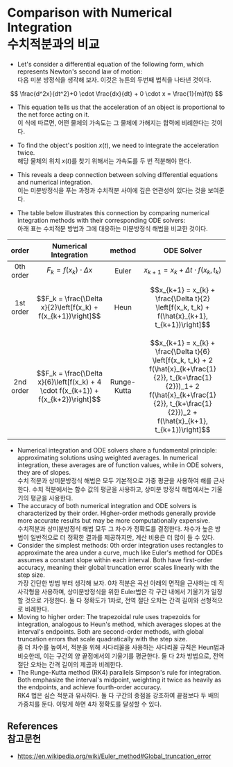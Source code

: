 # Comparison with Numerical Integration<br>수치적분과의 비교


* Let's consider a differential equation of the following form, which represents Newton's second law of motion:<br>다음 미분 방정식을 생각해 보자. 이것은 뉴튼의 두번째 법칙을 나타낸 것이다.

$$
    \frac{d^2x}{dt^2}+0 \cdot \frac{dx}{dt} + 0 \cdot x = \frac{1}{m}f(t)
$$

* This equation tells us that the acceleration of an object is proportional to the net force acting on it.<br>이 식에 따르면, 어떤 물체의 가속도는 그 물체에 가해지는 합력에 비례한다는 것이다.
* To find the object's position $x(t)$, we need to integrate the acceleration twice.<br>해당 물체의 위치 $x(t)$를 찾기 위해서는 가속도를 두 번 적분해야 한다.
* This reveals a deep connection between solving differential equations and numerical integration.<br>이는 미분방정식을 푸는 과정과 수치적분 사이에 깊은 연관성이 있다는 것을 보여준다.

* The table below illustrates this connection by comparing numerical integration methods with their corresponding ODE solvers:<br>아래 표는 수치적분 방법과 그에 대응하는 미분방정식 해법을 비교한 것이다.

|  order  | Numerical Integration       | method | ODE Solver                    |
|:---------:|:--------------------------------:|:--------:|:------------------------------------------------:|
| 0th order | $$F_k = f(x_k)\cdot \Delta x$$ |  Euler   | $$x_{k+1} = x_{k} + \Delta t \cdot f(x_k, t_k)$$ |
| 1st order | $$F_k = \frac{\Delta x}{2}\left[f(x_k) + f(x_{k+1})\right]$$ |  Heun   | $$x_{k+1} = x_{k} + \frac{\Delta t}{2} \left[f(x_k, t_k) + f(\hat{x}_{k+1}, t_{k+1})\right]$$ |
| 2nd order | $$F_k = \frac{\Delta x}{6}\left[f(x_k) + 4 \cdot f(x_{k+1}) + f(x_{k+2})\right]$$ |  Runge-Kutta   | $$x_{k+1} = x_{k} + \frac{\Delta t}{6} \left[f(x_k, t_k) + 2 f(\hat{x}_{k+\frac{1}{2}}, t_{k+\frac{1}{2}})_1+ 2 f(\hat{x}_{k+\frac{1}{2}}, t_{k+\frac{1}{2}})_2 + f(\hat{x}_{k+1}, t_{k+1})\right]$$ |

* Numerical integration and ODE solvers share a fundamental principle: approximating solutions using weighted averages. In numerical integration, these averages are of function values, while in ODE solvers, they are of slopes.<br>수치 적분과 상미분방정식 해법은 모두 기본적으로 가중 평균을 사용하여 해를 근사한다. 수치 적분에서는 함수 값의 평균을 사용하고, 상미분 방정식 해법에서는 기울기의 평균을 사용한다.
* The accuracy of both numerical integration and ODE solvers is characterized by their order. Higher-order methods generally provide more accurate results but may be more computationally expensive.<br>수치적분과 상미분방정식 해법 모두 그 차수가 정확도를 결정한다. 차수가 높은 방법이 일반적으로 더 정확한 결과를 제공하지만, 계산 비용은 더 많이 들 수 있다.
* Consider the simplest methods: 0th order integration uses rectangles to approximate the area under a curve, much like Euler's method for ODEs assumes a constant slope within each interval. Both have first-order accuracy, meaning their global truncation error scales linearly with the step size.<br>가장 간단한 방법 부터 생각해 보자. 0차 적분은 곡선 아래의 면적을 근사하는 데 직사각형을 사용하며, 상미분방정식을 위한 Euler법은 각 구간 내에서 기울기가 일정할 것으로 가정한다. 둘 다 정확도가 1차로, 전역 절단 오차는 간격 길이와 선형적으로 비례한다.
* Moving to higher order: The trapezoidal rule uses trapezoids for integration, analogous to Heun's method, which averages slopes at the interval's endpoints. Both are second-order methods, with global truncation errors that scale quadratically with the step size.<br>좀 더 차수를 높여서, 적분을 위해 사다리꼴을 사용하는 사다리꼴 규칙은 Heun법과 비슷한데, 이는 구간의 양 끝점에서의 기울기를 평균한다. 둘 다 2차 방법으로, 전역 절단 오차는 간격 길이의 제곱과 비례한다.
* The Runge-Kutta method (RK4) parallels Simpson's rule for integration. Both emphasize the interval's midpoint, weighting it twice as heavily as the endpoints, and achieve fourth-order accuracy.<br>RK4 법은 심슨 적분과 유사하다. 둘 다 구간의 중점을 강조하여 끝점보다 두 배의 가중치를 둔다. 이렇게 하면 4차 정확도를 달성할 수 있다.

## References<br>참고문헌

* https://en.wikipedia.org/wiki/Euler_method#Global_truncation_error
